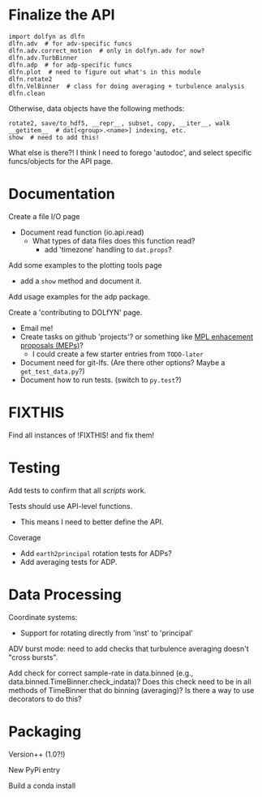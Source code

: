 Finalize the API
===================

    import dolfyn as dlfn
    dlfn.adv  # for adv-specific funcs
    dlfn.adv.correct_motion  # only in dolfyn.adv for now?
    dlfn.adv.TurbBinner
    dlfn.adp  # for adp-specific funcs
    dlfn.plot  # need to figure out what's in this module
    dlfn.rotate2
    dlfn.VelBinner  # class for doing averaging + turbulence analysis
    dlfn.clean

Otherwise, data objects have the following methods:

    rotate2, save/to_hdf5, __repr__, subset, copy, __iter__, walk
    __getitem__  # dat[<group>.<name>] indexing, etc.
    show  # need to add this!
    
What else is there?! I think I need to forego 'autodoc', and select specific funcs/objects for the API page.


Documentation
====

Create a file I/O page
- Document read function (io.api.read)
  - What types of data files does this function read?
    - add 'timezone' handling to `dat.props`?

Add some examples to the plotting tools page
- add a ``show`` method and document it.

Add usage examples for the adp package.

Create a 'contributing to DOLfYN' page.
- Email me!
- Create tasks on github 'projects'? or something like [MPL enhacement proposals (MEPs)](https://matplotlib.org/devel/MEP/index.html)?
  - I could create a few starter entries from `TODO-later`
- Document need for git-lfs. (Are there other options? Maybe a `get_test_data.py`?)
- Document how to run tests. (switch to `py.test`?)

FIXTHIS
=======

Find all instances of !FIXTHIS! and fix them!

Testing
======

Add tests to confirm that all *scripts* work.

Tests should use API-level functions.
- This means I need to better define the API.

Coverage
- Add `earth2principal` rotation tests for ADPs?
- Add averaging tests for ADP.

Data Processing
========

Coordinate systems:
- Support for rotating directly from 'inst' to 'principal'

ADV burst mode: need to add checks that turbulence averaging doesn't "cross bursts".

Add check for correct sample-rate in data.binned (e.g., data.binned.TimeBinner.check_indata)? Does this check need to be in all methods of TimeBinner that do binning (averaging)? Is there a way to use decorators to do this?

Packaging
===========

Version++ (1.0?!)

New PyPi entry

Build a conda install
